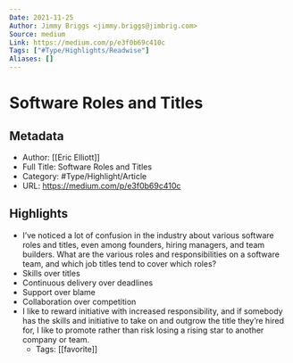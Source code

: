 ```yaml
---
Date: 2021-11-25
Author: Jimmy Briggs <jimmy.briggs@jimbrig.com>
Source: medium
Link: https://medium.com/p/e3f0b69c410c
Tags: ["#Type/Highlights/Readwise"]
Aliases: []
---
```

# Software Roles and Titles

## Metadata
- Author: [[Eric Elliott]]
- Full Title: Software Roles and Titles
- Category: #Type/Highlight/Article
- URL: https://medium.com/p/e3f0b69c410c

## Highlights
- I’ve noticed a lot of confusion in the industry about various software roles and titles, even among founders, hiring managers, and team builders. What are the various roles and responsibilities on a software team, and which job titles tend to cover which roles?
- Skills over titles
- Continuous delivery over deadlines
- Support over blame
- Collaboration over competition
- I like to reward initiative with increased responsibility, and if somebody has the skills and initiative to take on and outgrow the title they’re hired for, I like to promote rather than risk losing a rising star to another company or team.
    - Tags: [[favorite]] 
